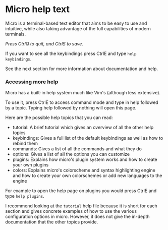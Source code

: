 # Micro help text

Micro is a terminal-based text editor that aims to be easy to use and intuitive, 
while also taking advantage of the full capabilities of modern terminals.

*Press CtrlQ to quit, and CtrlS to save.*

If you want to see all the keybindings press CtrlE and type `help keybindings`.

See the next section for more information about documentation and help.

### Accessing more help

Micro has a built-in help system much like Vim's (although less extensive).

To use it, press CtrlE to access command mode and type in help followed by a topic.
Typing help followed by nothing will open this page.

Here are the possible help topics that you can read:

* tutorial: A brief tutorial which gives an overview of all the other help topics
* keybindings: Gives a full list of the default keybindings as well as how to rebind them
* commands: Gives a list of all the commands and what they do
* options: Gives a list of all the options you can customize
* plugins: Explains how micro's plugin system works and how to create your own plugins
* colors: Explains micro's colorscheme and syntax highlighting engine and how to create your
  own colorschemes or add new languages to the engine

For example to open the help page on plugins you would press CtrlE and type `help plugins`.

I recommend looking at the `tutorial` help file because it is short for each section and
gives concrete examples of how to use the various configuration options in micro. However,
it does not give the in-depth documentation that the other topics provide.
